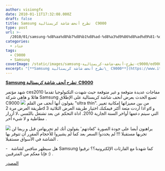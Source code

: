 ```yaml
---
author: visiongfx
date: 2010-01-11T17:32:08.000Z
draft: false
title: Samsung تطرح أنحف شاشة كريستالية  C9000
type: post
url: >-
  /2010/01/samsung-%d8%aa%d8%b7%d8%b1%d8%ad-%d8%a3%d9%86%d8%ad%d9%81-%d8%b4%d8%a7%d8%b4%d8%a9-%d9%83%d8%b1%d9%8a%d8%b3%d8%aa%d8%a7%d9%84%d9%8a%d8%a9-c9000/
categories:
  - عتاد
tags:
  - C9000
  - Samsung
coverImage: /static/images/samsung-تطرح-أنحف-شاشة-كريستالية-c9000/ed9000.jpg
excerpt: "[**Samsung تطرح أنحف شاشة كريستالية\_ C9000**](https://www.it-scoop.com/2010/01/samsung-%d8%aa%d8%b7%d8%b1%d8%ad-%d8%a3%d9%86%d8%ad%d9%81-%d8%b4%d8%a7%d8%b4%d8%a9-%d9%83%d8%b1%d9%8a%d8%b3%d8%aa%d8%a7%d9%84%d9%8a%d8%a9-c9000/)\n\nشهد مؤتمر ces2010 مفاجات عديدة متوقعة و غير متوقعة حيث شهدت التكنولوجيا تقدما هائلا و هاهي شركة Samsung تصنع الحدث بعرض أنحف شاشة كريستالية على الإطلاق C9000  يقولون أنها أنحف من القلم \"ultra thin\"."
---
```

[**Samsung تطرح أنحف شاشة كريستالية  C9000**](https://www.it-scoop.com/2010/01/samsung-%d8%aa%d8%b7%d8%b1%d8%ad-%d8%a3%d9%86%d8%ad%d9%81-%d8%b4%d8%a7%d8%b4%d8%a9-%d9%83%d8%b1%d9%8a%d8%b3%d8%aa%d8%a7%d9%84%d9%8a%d8%a9-c9000/)

شهد مؤتمر ces2010 مفاجات عديدة متوقعة و غير متوقعة حيث شهدت التكنولوجيا تقدما هائلا و هاهي شركة Samsung تصنع الحدث بعرض أنحف شاشة كريستالية على الإطلاق C9000 ![](/static/images/samsung-تطرح-أنحف-شاشة-كريستالية-c9000/ed9000.jpg) يقولون أنها أنحف من القلم "ultra thin". من بين مميزاتها إمكانية تغيير طريقة العرض مرة 2d و اذا أردت متعة أكثر فيمكنك اختيار طريقة العرض الثلاثية 3d و التي سيتم دعمها أواخر السنة الجارية 2010. اداة التحكم عن بعد تشتغل باللمس ،لا أزرار مطاطية و لا شيء أخر .

![](/static/images/samsung-تطرح-أنحف-شاشة-كريستالية-c9000/led9000\_remote.jpg) يراهنون أيضا على جودة الصورة 'كعادتهم' يقولون أنك لم تجربهامن قبل و ربما لن تجربها مستقبلا !!! لم يحددوا السعر بعد كما لم يشيروا للأحجام المقرر أن تتوفر بها الشاشة في الأسواق مستقبلا .

\-   هل سيظهر منافس لشاشة Samsung كما شهدنا مع القارئات الإلكترونية؟؟ ترقبوا فإنا معكم من المترقبين :) .

[المصدر](http://gizmodo.com/5441310/samsungs-led-lcd-hdtv-lineup-the-c9000-does-3d-and-has-a-video+previewing-touch-remote)
